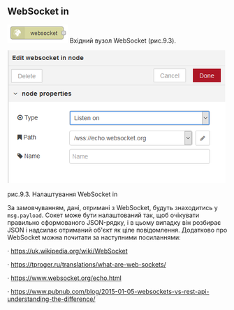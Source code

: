 ## WebSocket in

![img](media/websocket_in.png) Вхідний вузол WebSocket (рис.9.3). 

![img](media/9_3.png)

рис.9.3. Налаштування WebSocket in

За замовчуванням, дані, отримані з WebSocket, будуть знаходитись у `msg.payload`. Сокет може бути налаштований так, щоб очікувати правильно сформованого JSON-рядку, і в цьому випадку він розбирає JSON і надсилає отриманий об'єкт як ціле повідомлення. Додатково про WebSocket можна почитати за наступними посиланнями:

·     https://uk.wikipedia.org/wiki/WebSocket 

·     https://tproger.ru/translations/what-are-web-sockets/

·     https://www.websocket.org/echo.html 

·     https://www.pubnub.com/blog/2015-01-05-websockets-vs-rest-api-understanding-the-difference/